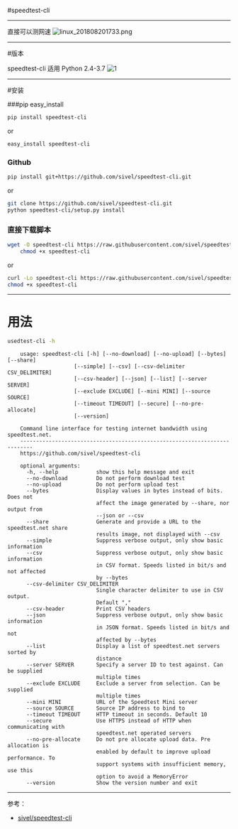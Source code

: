 ﻿#speedtest-cli

---
直接可以测网速
![linux_201808201733.png][4]



---
#版本


speedtest-cli 适用 Python 2.4-3.7
![1][2]



---
#安装


###pip easy_install
```bash
pip install speedtest-cli
```
or
```bash
easy_install speedtest-cli
```
### Github
```bash
pip install git+https://github.com/sivel/speedtest-cli.git
```
or
```bash
git clone https://github.com/sivel/speedtest-cli.git
python speedtest-cli/setup.py install
```
### 直接下载脚本
```bash
wget -O speedtest-cli https://raw.githubusercontent.com/sivel/speedtest-cli/master/speedtest.py
    chmod +x speedtest-cli
```
or
```bash
curl -Lo speedtest-cli https://raw.githubusercontent.com/sivel/speedtest-cli/master/speedtest.py
chmod +x speedtest-cli
```
---
# 用法
```bash
usedtest-cli -h
```
	    usage: speedtest-cli [-h] [--no-download] [--no-upload] [--bytes] [--share]
                         [--simple] [--csv] [--csv-delimiter CSV_DELIMITER]
                         [--csv-header] [--json] [--list] [--server SERVER]
                         [--exclude EXCLUDE] [--mini MINI] [--source SOURCE]
                         [--timeout TIMEOUT] [--secure] [--no-pre-allocate]
                         [--version]
    
	    Command line interface for testing internet bandwidth using speedtest.net.
	    --------------------------------------------------------------------------
	    https://github.com/sivel/speedtest-cli
    
	    optional arguments:
	      -h, --help            show this help message and exit
	      --no-download         Do not perform download test
	      --no-upload           Do not perform upload test
	      --bytes               Display values in bytes instead of bits. Does not
	                            affect the image generated by --share, nor output from
	                            --json or --csv
	      --share               Generate and provide a URL to the speedtest.net share
	                            results image, not displayed with --csv
	      --simple              Suppress verbose output, only show basic information
	      --csv                 Suppress verbose output, only show basic information
	                            in CSV format. Speeds listed in bit/s and not affected
	                            by --bytes
	      --csv-delimiter CSV_DELIMITER
	                            Single character delimiter to use in CSV output.
	                            Default ","
	      --csv-header          Print CSV headers
	      --json                Suppress verbose output, only show basic information
	                            in JSON format. Speeds listed in bit/s and not
	                            affected by --bytes
	      --list                Display a list of speedtest.net servers sorted by
	                            distance
	      --server SERVER       Specify a server ID to test against. Can be supplied
	                            multiple times
	      --exclude EXCLUDE     Exclude a server from selection. Can be supplied
	                            multiple times
	      --mini MINI           URL of the Speedtest Mini server
	      --source SOURCE       Source IP address to bind to
	      --timeout TIMEOUT     HTTP timeout in seconds. Default 10
	      --secure              Use HTTPS instead of HTTP when communicating with
	                            speedtest.net operated servers
	      --no-pre-allocate     Do not pre allocate upload data. Pre allocation is
	                            enabled by default to improve upload performance. To
	                            support systems with insufficient memory, use this
	                            option to avoid a MemoryError
	      --version             Show the version number and exit



---
参考：

- [sivel/speedtest-cli][3]

[2]: https://img.shields.io/pypi/pyversions/speedtest-cli.svg
[3]: https://github.com/sivel/speedtest-cli
[4]: http://img.caojie.top/kspn/images/linux/linux_201808201733.png
